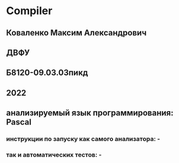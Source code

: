 # Compiler
## Коваленко Максим Александрович
## ДВФУ
## Б8120-09.03.03пикд
## 2022
## анализируемый язык программирования: Pascal
### инструкции по запуску как самого анализатора: -
### так и автоматических тестов: -
